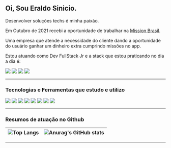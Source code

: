 ## Oi, Sou Eraldo Sinicio.

Desenvolver soluções techs é minha paixão.

Em Outubro de 2021 recebi a oportunidade de trabalhar na <a href="https://www.missionbrasil.com.br/" target="_blank">Mission Brasil</a>.

Uma empresa que atende a necessidade do cliente dando a oportunidade do usuário ganhar um dinheiro extra cumprindo missões no app.

Estou atuando como Dev FullStack Jr e a stack que estou praticando no dia a dia é:

<img src="https://img.shields.io/badge/React-20232A?style=for-the-badge&logo=react&logoColor=61DAFB" /> <img src="https://img.shields.io/badge/Node.js-43853D?style=for-the-badge&logo=node.js&logoColor=white" /> <img src="https://img.shields.io/badge/PostgreSQL-316192?style=for-the-badge&logo=postgresql&logoColor=white" /> <img src="https://img.shields.io/badge/Express.js-000000?style=for-the-badge&logo=express&logoColor=white" /> 

<hr />

### Tecnologias e Ferramentas que estudo e utilizo
<img src="https://img.shields.io/badge/JavaScript-F7DF1E?style=for-the-badge&logo=javascript&logoColor=black" /> <img src="https://img.shields.io/badge/CSS3-1572B6?style=for-the-badge&logo=css3&logoColor=white" /> <img src="https://img.shields.io/badge/HTML5-E34F26?style=for-the-badge&logo=html5&logoColor=white" /> <img src="https://img.shields.io/badge/Python-14354C?style=for-the-badge&logo=python&logoColor=white" /> <img src="https://img.shields.io/badge/Microsoft_Excel-217346?style=for-the-badge&logo=microsoft-excel&logoColor=white" /> <img src="https://img.shields.io/badge/Visual_Studio_Code-0078D4?style=for-the-badge&logo=visual%20studio%20code&logoColor=white" /> <img src="https://img.shields.io/badge/Insomnia-5849be?style=for-the-badge&logo=Insomnia&logoColor=white" />
<img src="https://img.shields.io/badge/Git-F05032?style=for-the-badge&logo=git&logoColor=white" />

<hr />

### Resumos de atuação no Github
![Top Langs](https://github-readme-stats.vercel.app/api/top-langs/?username=eraldosiniciof&langs_count=8&theme=dark&layout=compact) | ![Anurag's GitHub stats](https://github-readme-stats.vercel.app/api?username=eraldosiniciof&show_icons=true&theme=dark)
|---|---|
<hr />
